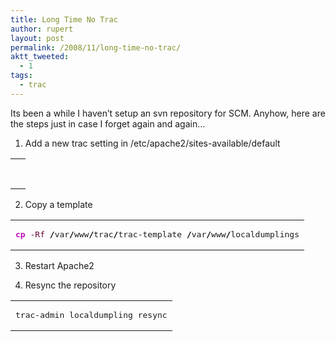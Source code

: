 ```yaml
---
title: Long Time No Trac
author: rupert
layout: post
permalink: /2008/11/long-time-no-trac/
aktt_tweeted:
  - 1
tags:
  - trac
---
```

Its been a while I haven&#8217;t setup an svn repository for SCM. Anyhow, here are the steps just in case I forget again and again&#8230;

1. Add a new trac setting in /etc/apache2/sites-available/default

<div class="wp_syntax">
  <table>
    <tr>
      <td class="code">
        <pre class="conf" style="font-family:monospace;">&nbsp;</pre>
      </td>
    </tr>
  </table>
</div>

2. Copy a template

<div class="wp_syntax">
  <table>
    <tr>
      <td class="code">
        <pre class="bash" style="font-family:monospace;"><span style="color: #c20cb9; font-weight: bold;">cp</span> <span style="color: #660033;">-Rf</span> <span style="color: #000000; font-weight: bold;">/</span>var<span style="color: #000000; font-weight: bold;">/</span>www<span style="color: #000000; font-weight: bold;">/</span>trac<span style="color: #000000; font-weight: bold;">/</span>trac-template <span style="color: #000000; font-weight: bold;">/</span>var<span style="color: #000000; font-weight: bold;">/</span>www<span style="color: #000000; font-weight: bold;">/</span>localdumplings</pre>
      </td>
    </tr>
  </table>
</div>

3. Restart Apache2

4. Resync the repository

<div class="wp_syntax">
  <table>
    <tr>
      <td class="code">
        <pre class="bash" style="font-family:monospace;">trac-admin localdumpling resync</pre>
      </td>
    </tr>
  </table>
</div>